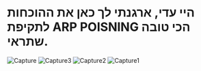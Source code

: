 # היי עדי, ארגנתי לך כאן את ההוכחות לתקיפת ARP POISNING הכי טובה שתראי.

![Capture](https://github.com/user-attachments/assets/a2e9a03d-2ca8-4715-bf55-4d7679c60991)
![Capture3](https://github.com/user-attachments/assets/05c1ad11-13c6-4f74-acb2-7c89ff41f3aa)
![Capture2](https://github.com/user-attachments/assets/9f8b0a64-5a49-4eda-abe0-d8b67ca88e35)
![Capture1](https://github.com/user-attachments/assets/be02dd09-e1a5-426f-8be3-ef10f60fee4a)
